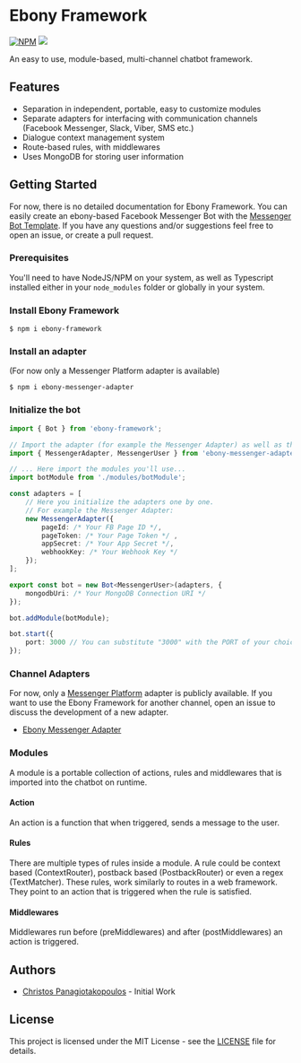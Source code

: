 # Ebony Framework

[![NPM](https://img.shields.io/npm/v/ebony-framework?style=for-the-badge)](https://www.npmjs.com/package/ebony-framework) ![](https://github.com/chrispanag/ebony/workflows/.github/workflows/nodejs.yml/badge.svg)

An easy to use, module-based, multi-channel chatbot framework.

## Features

* Separation in independent, portable, easy to customize modules
* Separate adapters for interfacing with communication channels (Facebook Messenger, Slack, Viber, SMS etc.)
* Dialogue context management system
* Route-based rules, with middlewares
* Uses MongoDB for storing user information

## Getting Started

For now, there is no detailed documentation for Ebony Framework. You can easily create an ebony-based Facebook Messenger Bot with the [Messenger Bot Template](https://github.com/chrispanag/messenger-bot-template). If you have any questions and/or suggestions feel free to open an issue, or create a pull request.

### Prerequisites

You'll need to have NodeJS/NPM on your system, as well as Typescript installed either in your `node_modules` folder or globally in your system.

### Install Ebony Framework

```
$ npm i ebony-framework
```

### Install an adapter

(For now only a Messenger Platform adapter is available)

```
$ npm i ebony-messenger-adapter
```

### Initialize the bot

```typescript
import { Bot } from 'ebony-framework';

// Import the adapter (for example the Messenger Adapter) as well as the user model
import { MessengerAdapter, MessengerUser } from 'ebony-messenger-adapter';

// ... Here import the modules you'll use...
import botModule from './modules/botModule';

const adapters = [
    // Here you initialize the adapters one by one.
    // For example the Messenger Adapter:
    new MessengerAdapter({
        pageId: /* Your FB Page ID */,
        pageToken: /* Your Page Token */ ,
        appSecret: /* Your App Secret */,
        webhookKey: /* Your Webhook Key */
    });
];

export const bot = new Bot<MessengerUser>(adapters, {
    mongodbUri: /* Your MongoDB Connection URI */
});

bot.addModule(botModule);

bot.start({
    port: 3000 // You can substitute "3000" with the PORT of your choice.
});
```

### Channel Adapters

For now, only a [Messenger Platform](https://developers.facebook.com/docs/messenger-platform) adapter is publicly available. If you want to use the Ebony Framework for another channel, open an issue to discuss the development of a new adapter.

* [Ebony Messenger Adapter](https://github.com/chrispanag/ebony-messenger-adapter)

### Modules

A module is a portable collection of actions, rules and middlewares that is imported into the chatbot on runtime.

#### Action

An action is a function that when triggered, sends a message to the user.

#### Rules

There are multiple types of rules inside a module. A rule could be context based (ContextRouter), postback based (PostbackRouter) or even a regex (TextMatcher). These rules, work similarly to routes in a web framework. They point to an action that is triggered when the rule is satisfied.

#### Middlewares

Middlewares run before (preMiddlewares) and after (postMiddlewares) an action is triggered.

## Authors

* [Christos Panagiotakopoulos](https://github.com/chrispanag) - Initial Work

## License

This project is licensed under the MIT License - see the [LICENSE](LICENSE) file for details.
